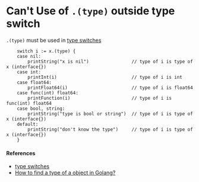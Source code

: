 # Can't Use of `.(type)` outside type switch 

`.(type)` must be used in [type switches](https://golang.org/ref/spec#Type_switches)

        switch i := x.(type) {
        case nil:
	        printString("x is nil")                // type of i is type of x (interface{})
        case int:
	        printInt(i)                            // type of i is int
        case float64:
	        printFloat64(i)                        // type of i is float64
        case func(int) float64:
        	printFunction(i)                       // type of i is func(int) float64
        case bool, string:
	        printString("type is bool or string")  // type of i is type of x (interface{})
        default:
	        printString("don't know the type")     // type of i is type of x (interface{})
        }

#### References
* [type switches](https://golang.org/ref/spec#Type_switches)
* [How to find a type of a object in Golang?](http://stackoverflow.com/questions/20170275/how-to-find-a-type-of-a-object-in-golang)

